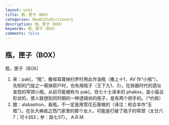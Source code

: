 ```yaml
---
layout: wiki
title: 瓶，匣子（BOX）
categories: NewBibleDictionary
description: 瓶，匣子（BOX）
keywords: 瓶，匣子（BOX）
comments: false
---
```


## 瓶，匣子（BOX）



瓶，匣子（BOX）
1. 来：pak[，“瓶”，撒母耳膏抹扫罗时用此作油瓶（撒上十1，AV 作“小瓶”）。先知的门徒之一膏抹耶户时，也有用瓶子（王下九1、3）。在铁器时代的遗址发现的窄颈小瓶，从前可能被称为 pak[，但七十士译本的 phakos，是小扁豆形状的，使人联想到同时期的一种透镜状的瓶子，是有两个把手的。（*约柜）
2. 腊：alabastron，香瓶，不一定是用雪花石膏做的〔译注：和合本作“玉瓶”〕。在长大痳疯之西门家里的那个女人，可能是打破了瓶子的窄颈（太廿六7；可十四3；参：路七37）。
A.R.M.



